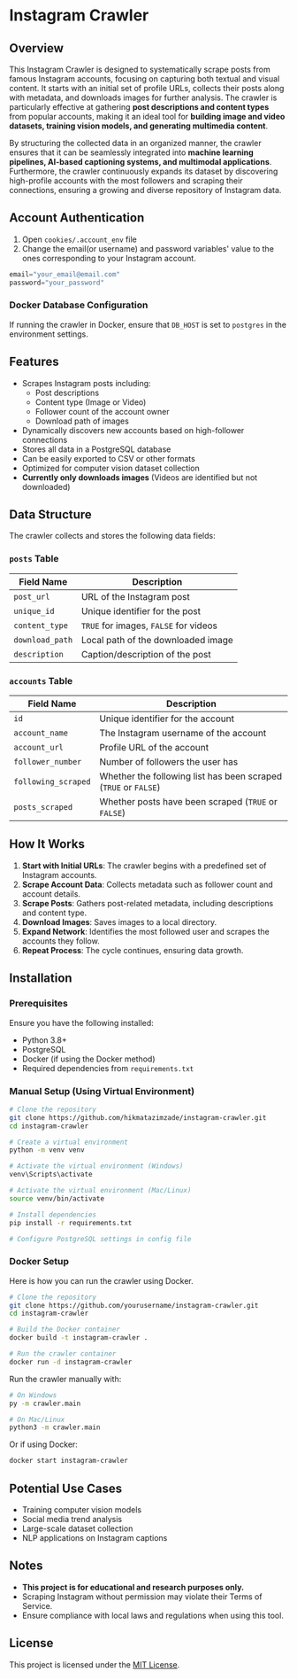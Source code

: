 # Instagram Crawler

## Overview
This Instagram Crawler is designed to systematically scrape posts from famous Instagram accounts, focusing on capturing both textual and visual content. It starts with an initial set of profile URLs, collects their posts along with metadata, and downloads images for further analysis. The crawler is particularly effective at gathering **post descriptions and content types** from popular accounts, making it an ideal tool for **building image and video datasets, training vision models, and generating multimedia content**.

By structuring the collected data in an organized manner, the crawler ensures that it can be seamlessly integrated into **machine learning pipelines, AI-based captioning systems, and multimodal applications**. Furthermore, the crawler continuously expands its dataset by discovering high-profile accounts with the most followers and scraping their connections, ensuring a growing and diverse repository of Instagram data.

## Account Authentication
1. Open `cookies/.account_env` file
2. Change the email(or username) and password variables' value to the ones corresponding to your Instagram account.
```python
email="your_email@email.com"
password="your_password"
```

### Docker Database Configuration
If running the crawler in Docker, ensure that `DB_HOST` is set to `postgres` in the environment settings.

## Features
- Scrapes Instagram posts including:
  - Post descriptions
  - Content type (Image or Video)
  - Follower count of the account owner
  - Download path of images
- Dynamically discovers new accounts based on high-follower connections
- Stores all data in a PostgreSQL database
- Can be easily exported to CSV or other formats
- Optimized for computer vision dataset collection
- **Currently only downloads images** (Videos are identified but not downloaded)

## Data Structure
The crawler collects and stores the following data fields:

### `posts` Table
| Field Name      | Description                          |
|----------------|----------------------------------|
| `post_url`      | URL of the Instagram post |
| `unique_id`     | Unique identifier for the post |
| `content_type`  | `TRUE` for images, `FALSE` for videos |
| `download_path` | Local path of the downloaded image |
| `description`   | Caption/description of the post |

### `accounts` Table
| Field Name         | Description                          |
|-------------------|----------------------------------|
| `id`              | Unique identifier for the account |
| `account_name`    | The Instagram username of the account |
| `account_url`     | Profile URL of the account |
| `follower_number` | Number of followers the user has  |
| `following_scraped` | Whether the following list has been scraped (`TRUE` or `FALSE`) |
| `posts_scraped`   | Whether posts have been scraped (`TRUE` or `FALSE`) |

## How It Works
1. **Start with Initial URLs**: The crawler begins with a predefined set of Instagram accounts.
2. **Scrape Account Data**: Collects metadata such as follower count and account details.
3. **Scrape Posts**: Gathers post-related metadata, including descriptions and content type.
4. **Download Images**: Saves images to a local directory.
5. **Expand Network**: Identifies the most followed user and scrapes the accounts they follow.
6. **Repeat Process**: The cycle continues, ensuring data growth.

## Installation

### Prerequisites
Ensure you have the following installed:
- Python 3.8+
- PostgreSQL
- Docker (if using the Docker method)
- Required dependencies from `requirements.txt`

### Manual Setup (Using Virtual Environment)
```bash
# Clone the repository
git clone https://github.com/hikmatazimzade/instagram-crawler.git
cd instagram-crawler

# Create a virtual environment
python -m venv venv

# Activate the virtual environment (Windows)
venv\Scripts\activate

# Activate the virtual environment (Mac/Linux)
source venv/bin/activate

# Install dependencies
pip install -r requirements.txt

# Configure PostgreSQL settings in config file
```

### Docker Setup
Here is how you can run the crawler using Docker.

```bash
# Clone the repository
git clone https://github.com/yourusername/instagram-crawler.git
cd instagram-crawler

# Build the Docker container
docker build -t instagram-crawler .

# Run the crawler container
docker run -d instagram-crawler
```

Run the crawler manually with:
```bash
# On Windows
py -m crawler.main

# On Mac/Linux
python3 -m crawler.main
```

Or if using Docker:
```bash
docker start instagram-crawler
```

## Potential Use Cases
- Training computer vision models
- Social media trend analysis
- Large-scale dataset collection
- NLP applications on Instagram captions

## Notes
- **This project is for educational and research purposes only.**
- Scraping Instagram without permission may violate their Terms of Service.
- Ensure compliance with local laws and regulations when using this tool.

## License
This project is licensed under the [MIT License](LICENSE).